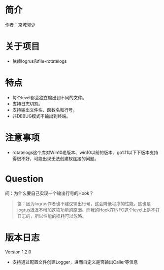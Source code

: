 # 简介

作者：京城郭少

# 关于项目

* 依赖logrus和file-rotatelogs

# 特点

* 每个level都会独立输出到不同的文件。
* 支持日志切割。
* 支持输出文件名、函数名和行号。
* 非DEBUG模式不输出到终端。

# 注意事项

* rotatelogs这个库对Win10老版本、win10以前的版本、go1.11以下下版本支持得很不好，可能出现无法创建软连接的问题。

# Question

问：为什么要自己实现一个输出行号的Hook？
> 答：因为logrus作者也不建议输出行号，这会降低程序的性能。这也是logrus迟迟不增加这项功能的原因。而我的Hook在INFO这个level上是不打日志的，所以性能的损耗可以忽略。

# 版本日志

Version 1.2.0

* 支持通过配置文件创建Logger，进而自定义是否输出Caller等信息
